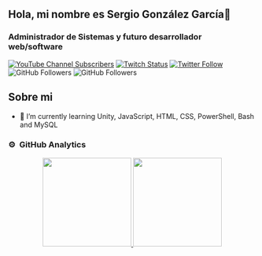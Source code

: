 ## Hola, mi nombre es Sergio González García👋

### Administrador de Sistemas y futuro desarrollador web/software

[![YouTube Channel Subscribers](https://img.shields.io/youtube/channel/subscribers/UCSgtyhPKyB8CLCUDKBt3pSw?style=social)](https://youtube.com/TheSechas?sub_confirmation=1)
[![Twitch Status](https://img.shields.io/twitch/status/thesechas?style=social)](https://twitch.com/thesechas)
[![Twitter Follow](https://img.shields.io/twitter/follow/thesechas?style=social)](https://twitter.com/thesechas)
![GitHub Followers](https://img.shields.io/github/followers/thesechas?style=social)
![GitHub Followers](https://img.shields.io/github/stars/thesechas?style=social)

## Sobre mi

- 🌱 I’m currently learning Unity, JavaScript, HTML, CSS, PowerShell, Bash and MySQL

### ⚙️ &nbsp;GitHub Analytics

<p align="center">
<a href="https://github.com/TheSechas">
  <img height="180em" src="https://github-readme-stats-eight-theta.vercel.app/api?username=TheSechas&show_icons=true&theme=algolia&include_all_commits=true&count_private=true"/>
  <img height="180em" src="https://github-readme-stats-eight-theta.vercel.app/api/top-langs/?username=TheSechas&layout=compact&langs_count=8&theme=algolia"/>
</a>
</p>
